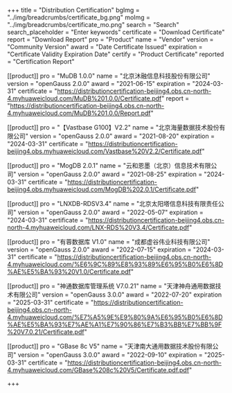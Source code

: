 +++
title = "Distribution Certification"
bgImg = "../img/breadcrumbs/certificate_bg.png"
moImg = "../img/breadcrumbs/certificate_mo.png"
search = "Search"
search_placeholder = "Enter keywords"
certificate = "Download Certificate"
report = "Download Report"
pro = "Product"
name = "Vendor"
version = "Community Version"
award = "Date Certificate Issued"
expiration = "Certificate Validity Expiration Date"
certify = "Product Certificate"
reported = "Certification Report"

[[product]]
pro = "MuDB 1.0.0"
name = "北京沐融信息科技股份有限公司"
version = "openGauss 2.0.0"
award = "2021-06-15"
expiration = "2024-03-31"
certificate = "https://distributioncertification-beijing4.obs.cn-north-4.myhuaweicloud.com/MuDB%201.0.0/Certificate.pdf"
report = "https://distributioncertification-beijing4.obs.cn-north-4.myhuaweicloud.com/MuDB%201.0.0/Report.pdf"

[[product]]
pro = "【Vastbase G100】V2.2"
name = "北京海量数据技术股份有限公司"
version = "openGauss 2.0.0"
award = "2021-08-20"
expiration = "2024-03-31"
certificate = "https://distributioncertification-beijing4.obs.myhuaweicloud.com/Vastbase%20V2.2/Certificate.pdf"

[[product]]
pro = "MogDB 2.0.1"
name = "云和恩墨（北京）信息技术有限公司"
version = "openGauss 2.0.0"
award = "2021-08-25"
expiration = "2024-03-31"
certificate = "https://distributioncertification-beijing4.obs.myhuaweicloud.com/MogDB%202.0.1/Certificate.pdf"

[[product]]
pro = "LNXDB-RDSV3.4"
name = "北京太阳塔信息科技有限责任公司"
version = "openGauss 2.0.0"
award = "2022-05-07"
expiration = "2024-03-31"
certificate = "https://distributioncertification-beijing4.obs.cn-north-4.myhuaweicloud.com/LNX-RDS%20V3.4/Certificate.pdf"


[[product]]
pro = "有蓉数据库 V1.0"
name = "成都虚谷伟业科技有限公司"
version = "openGauss 2.0.0"
award = "2022-07-15"
expiration = "2024-03-31"
certificate = "https://distributioncertification-beijing4.obs.cn-north-4.myhuaweicloud.com/%E6%9C%89%E8%93%89%E6%95%B0%E6%8D%AE%E5%BA%93%20V1.0/Certificate.pdf"

[[product]]
pro = "神通数据库管理系统 V7.0.21"
name = "天津神舟通用数据技术有限公司"
version = "openGauss 3.0.0"
award = "2022-07-20"
expiration = "2025-03-31"
certificate = "https://distributioncertification-beijing4.obs.cn-north-4.myhuaweicloud.com/%E7%A5%9E%E9%80%9A%E6%95%B0%E6%8D%AE%E5%BA%93%E7%AE%A1%E7%90%86%E7%B3%BB%E7%BB%9F%20V7.0.21/Certificate.pdf"


[[product]]
pro = "GBase 8c V5"
name = "天津南大通用数据技术股份有限公司"
version = "openGauss 3.0.0"
award = "2022-09-10"
expiration = "2025-03-31"
certificate = "https://distributioncertification-beijing4.obs.cn-north-4.myhuaweicloud.com/GBase%208c%20V5/Certificate.pdf.pdf"

+++
